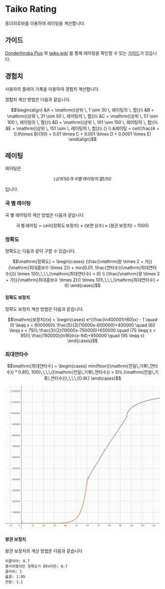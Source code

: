 # Taiko Rating

동더히로바를 이용하여 레이팅을 계산합니다.

## 가이드

[Donderhiroba Plus](https://chromewebstore.google.com/detail/donder-hiroba-plus/dmendcaacmlddhgalacgccejbamnncci) 와 [taiko.wiki](https://taiko.wiki) 를 통해 레이팅을 확인할 수 있는 [가이드](/docs/guide/ko.md)가 있습니다.

## 경험치

사용자의 플레이 기록을 이용하여 경험치 계산합니다.

경험치 계산 방법은 다음과 같습니다.

```math
\begin{align}
&A = \mathrm{(상위 \, 1 \sim 30 \, 레이팅의 \, 합)}\\
&B = \mathrm{(상위 \, 31 \sim 50 \, 레이팅의 \, 합)}\\
&C = \mathrm{(상위 \, 51 \sim 100 \, 레이팅의 \, 합)}\\
&D = \mathrm{(상위 \, 101 \sim 150 \, 레이팅의 \, 합)}\\
&E = \mathrm{(상위 \, 151 \sim  \, 레이팅의 \, 합)}\\ {} \\
&레이팅 = ceil(\frac{A + 0.9\times B}{50} + 0.01 \times C + 0.001 \times D + 0.0001 \times E)
\end{align}
```

## 레이팅

레이팅은 
```math
(상위\,50개\,곡별\,레이팅의\,합) / 50
```
 입니다.

### 곡 별 레이팅

곡 별 레이팅의 계산 방법은 다음과 같습니다

```math
\mathrm{곡 \, 별 \, 레이팅} = ceil(\mathrm{(정확도 \, 보정치)} \times \mathrm{(보면 \, 상수)} \times \mathrm{(왕관 \, 보정치)} \div 1000)
```

### 정확도

정확도는 다음과 같이 구할 수 있습니다.

```math
\mathrm{정확도} = 
\begin{cases}
(\frac{\mathrm{량 \times 2 + 가}}{\mathrm{최대콤보수 \times 2}} + min(0.01, \frac{연타수}{\mathrm{최대연타수}})) \times 100\,\,\,\,(\mathrm{최대연타수} > 0) \\
(\frac{\mathrm{량 \times 2 + 가}}{\mathrm{최대콤보수 \times 2}}) \times 101\,\,\,\,(\mathrm{최대연타수} = 0)
\end{cases}
```

#### 정확도 보정치

정확도 보정치 계산 방법은 다음과 같습니다.

```math
\mathrm{보정치}(x) = 
\begin{cases}
e^{\frac{ln400001}{60}x} - 1 \quad (0 \leqq x < 600000)\\
\frac{5}{3}(10000x-600000)+400000 \quad (60 \leqq x < 75)\\
\frac{3}{2}(10000x-750000)+650000 \quad (75 \leqq x < 95)\\
\frac{150000}{ln16}ln(x-94)+950000 \quad (95 \leqq x)
\end{cases}
```

### 최대연타수
```math
\mathrm{최대연타수} = 
\begin{cases}
min(floor((\mathrm{전일\,기록\,연타수}) * 0.85), 100)\,\,\,\,((\mathrm{전일\,기록\,연타수}) > 5)\\
(\mathrm{전일\,기록\,연타수})\,\,\,\,(O.W.)
\end{cases}
```

![graph](/docs/img/graph.png)

#### 왕관 보정치

왕관 보정치의 계산 방법은 다음과 같습니다

```
미클리어: 0.7
클리어했지만 정확도가 85%미만: 0.7
클리어: 1
풀콤: 1.05
전량: 1.1
```
